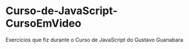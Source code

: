 # Curso-de-JavaScript-CursoEmVideo
Exercícios que fiz durante o Curso de JavaScript do Gustavo Guanabara
